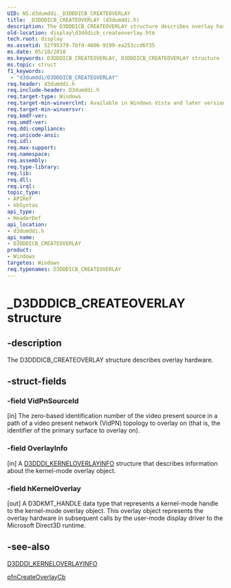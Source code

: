 ```yaml
---
UID: NS:d3dumddi._D3DDDICB_CREATEOVERLAY
title: _D3DDDICB_CREATEOVERLAY (d3dumddi.h)
description: The D3DDDICB_CREATEOVERLAY structure describes overlay hardware.
old-location: display\d3dddicb_createoverlay.htm
tech.root: display
ms.assetid: 52f95379-7bfd-4606-9199-ea253ccd6f35
ms.date: 05/10/2018
ms.keywords: D3DDDICB_CREATEOVERLAY, D3DDDICB_CREATEOVERLAY structure [Display Devices], D3D_param_Structs_d6883734-5c4a-480f-bb54-12df15297daa.xml, _D3DDDICB_CREATEOVERLAY, d3dumddi/D3DDDICB_CREATEOVERLAY, display.d3dddicb_createoverlay
ms.topic: struct
f1_keywords:
 - "d3dumddi/D3DDDICB_CREATEOVERLAY"
req.header: d3dumddi.h
req.include-header: D3dumddi.h
req.target-type: Windows
req.target-min-winverclnt: Available in Windows Vista and later versions of the Windows operating systems.
req.target-min-winversvr: 
req.kmdf-ver: 
req.umdf-ver: 
req.ddi-compliance: 
req.unicode-ansi: 
req.idl: 
req.max-support: 
req.namespace: 
req.assembly: 
req.type-library: 
req.lib: 
req.dll: 
req.irql: 
topic_type:
- APIRef
- kbSyntax
api_type:
- HeaderDef
api_location:
- d3dumddi.h
api_name:
- D3DDDICB_CREATEOVERLAY
product:
- Windows
targetos: Windows
req.typenames: D3DDDICB_CREATEOVERLAY
---
```


# _D3DDDICB_CREATEOVERLAY structure


## -description


The D3DDDICB_CREATEOVERLAY structure describes overlay hardware.


## -struct-fields




### -field VidPnSourceId

[in] The zero-based identification number of the video present source in a path of a video present network (VidPN) topology to overlay on (that is, the identifier of the primary surface to overlay on). 


### -field OverlayInfo

[in] A <a href="https://docs.microsoft.com/windows-hardware/drivers/ddi/content/d3dukmdt/ns-d3dukmdt-_d3dddi_kerneloverlayinfo">D3DDDI_KERNELOVERLAYINFO</a> structure that describes information about the kernel-mode overlay object.


### -field hKernelOverlay

[out] A D3DKMT_HANDLE data type that represents a kernel-mode handle to the kernel-mode overlay object. This overlay object represents the overlay hardware in subsequent calls by the user-mode display driver to the Microsoft Direct3D runtime.


## -see-also




<a href="https://docs.microsoft.com/windows-hardware/drivers/ddi/content/d3dukmdt/ns-d3dukmdt-_d3dddi_kerneloverlayinfo">D3DDDI_KERNELOVERLAYINFO</a>



<a href="https://docs.microsoft.com/windows-hardware/drivers/ddi/content/d3dumddi/nc-d3dumddi-pfnd3dddi_createoverlaycb">pfnCreateOverlayCb</a>
 

 

